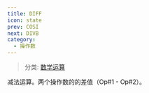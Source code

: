 ```yaml
---
title: DIFF
icon: state
prev: COSI
next: DIVB
category:
  - 操作数
---
```


> 分类: [数学运算](/hb/operands/136/899/  "Zemax 操作数 数学运算")

减法运算。两个操作数的的差值（Op#1 - Op#2）。
